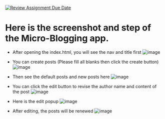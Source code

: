 [![Review Assignment Due Date](https://classroom.github.com/assets/deadline-readme-button-24ddc0f5d75046c5622901739e7c5dd533143b0c8e959d652212380cedb1ea36.svg)](https://classroom.github.com/a/MqXF68Ca)

# Here is the screenshot and step of the Micro-Blogging app.

- After opening the index.html, you will see the nav and title first
![image](https://github.com/info-6150-fall-2023/assignment-6-SallyChanghw/blob/cc1125b61123e5c79a761ee8ce42355b316248a9/img-storage/1-1.png)

- You can create posts (Please fill all blanks then click the create button)
![image](https://github.com/info-6150-fall-2023/assignment-6-SallyChanghw/blob/cc1125b61123e5c79a761ee8ce42355b316248a9/img-storage/2.png)

- Then see the default posts and new posts here
![image](https://github.com/info-6150-fall-2023/assignment-6-SallyChanghw/blob/cc1125b61123e5c79a761ee8ce42355b316248a9/img-storage/3.png)

- You can click the edit button to revise the author name and content of the post
![image](https://github.com/info-6150-fall-2023/assignment-6-SallyChanghw/blob/cc1125b61123e5c79a761ee8ce42355b316248a9/img-storage/4.png)

- Here is the edit popup
![image](https://github.com/info-6150-fall-2023/assignment-6-SallyChanghw/blob/7618de5df34c16fbdd6cf36d3a19a1474143c323/img-storage/5-1.png)

- After editing, the posts will be renewed
![image](https://github.com/info-6150-fall-2023/assignment-6-SallyChanghw/blob/cc1125b61123e5c79a761ee8ce42355b316248a9/img-storage/6.png)